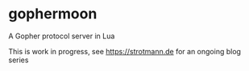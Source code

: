 # gophermoon
A Gopher protocol server in Lua

This is work in progress, see https://strotmann.de for an ongoing blog series
